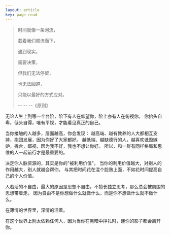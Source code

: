 ```yaml
---
layout: article
key: page-read
---
```


> 时间就像一条河流， 
> 
> 载着我们顺流而下， 
> 
> 遇到现实，
> 
> 需要决策，
>  
> 但我们无法停留， 
> 
> 也无法回避， 
> 
> 只能以最好的方式应对。
> 
> -- -- --《原则》

无论人生上到哪一个台阶，阶下有人在仰望你，阶上亦有人在俯视你。
你抬头自卑，低头自得，唯有平视，才能看见真正的自己。

当你接触的人越多，层面越高，你会发现：
越高端、越有教养的人大都相互支持，抱团发展，因为你好了大家都好。
越低端、越缺德行的人，越喜欢诋毁嫉妒，拆台，鄙视，因为我不好，我也不想让你好。
所以，和一群有同样格局和思维的人一起前行才是最重要的。

决定你人脉资源的，其实是你的"被利用价值"。
当你的利用价值越大，对别人的作用越大，别人就越会帮你。
与其把时间花在混个脸熟上面，不如花时间提高自己的个人价值。

人若活的不自由，最大的原因是思想不自由。不擅长独立思考，那么总会被周围的思想带着走。
因为自由不是你想做什么就做什么，而是你不想做什么就不做什么。

在薄情的世界里，深情的活着。

在这个世界上别太依赖任何人，因为当你在黑暗中挣扎时，连你的影子都会离开你。